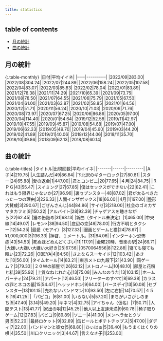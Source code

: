```yaml
---
title: statistics
---
```


## table of contents

- [月の統計](#月の統計)
- [曲の統計](#曲の統計)

## 月の統計

{:.table-monthly}
|日付|平均イイネ|
|----|----------|
|2022/09|283.00|
|2022/08|304.24|
|2022/07|244.89|
|2022/06|158.24|
|2022/05|107.58|
|2022/04|83.07|
|2022/03|85.83|
|2022/02|78.04|
|2022/01|83.89|
|2021/12|78.38|
|2021/11|74.29|
|2021/10|65.39|
|2021/09|73.75|
|2021/08|78.50|
|2021/07|64.55|
|2021/06|75.79|
|2021/05|67.50|
|2021/04|61.00|
|2021/03|63.87|
|2021/02|58.85|
|2021/01|64.56|
|2020/12|51.71|
|2020/11|56.24|
|2020/10|71.03|
|2020/09|71.76|
|2020/08|73.97|
|2020/07|67.25|
|2020/06|86.86|
|2020/05|97.00|
|2020/04|114.40|
|2020/01|54.64|
|2019/12|52.58|
|2019/11|42.97|
|2019/10|47.55|
|2019/09|45.87|
|2019/08|54.68|
|2019/07|47.00|
|2019/06|62.33|
|2019/05|49.70|
|2019/04|45.60|
|2019/03|44.20|
|2019/02|41.89|
|2019/01|40.06|
|2018/12|44.06|
|2018/11|35.70|
|2018/10|39.86|
|2018/09|62.13|
|2018/08|60.14|


## 曲の統計

{:.table-titles}
|タイトル|出現回数|平均イイネ|
|-------|------|---------|
|A子|4|219.75|
|人生詰んだ|49|86.84|
|下北沢のギターロック|27|80.81|
|スター|24|65.88|
|愛の返金|1|447.00|
|君とコンビニ|20|77.65|
|４月|24|84.75|
|ＲＰＧ|43|55.47|
|スイミング|27|67.85|
|僕はセックスができない|22|82.41|
|これはもう限界じゃないか|27|96.96|
|裏セブンスター|48|87.02|
|君が太るべきたった一つの理由|3|226.33|
|人間インザボックス|18|66.00|
|4月|1|197.00|
|整形大賛成|3|290.67|
|ごぜんさんじ|44|84.86|
|サイゼ|3|218.00|
|社会のゴミカザマタカフミ|9|150.22|
|アルバイト|28|92.39|
|チャゲアスを聴きながら|22|62.45|
|猫の缶詰め|31|68.13|
|新曲（タイトル未決定）|1|465.00|
|中央線|14|49.07|
|レモン×|38|94.50|
|底辺の恋|46|78.00|
|行方不明とタクシー|12|54.25|
|最愛（モアイ）|3|127.33|
|漫画とゲームと猫|24|78.67|
|¥1,000,000|3|136.33|
|拝啓、１メートル。|31|84.06|
|インターホン恐怖症|43|54.53|
|死ぬほどめんどくさい|11|117.91|
|金曜20時、音楽の駅|24|66.71|
|大嫌い大嫌い大嫌い大好き|25|67.56|
|0570064556|8|122.88|
|寝ても寝ても眠い|23|72.26|
|OBEYA|4|84.50|
|さよならスーサイド|12|103.42|
|あきた|10|56.00|
|タイムセール|14|83.21|
|東京メトロ九段下|21|43.90|
|罰ゲーム？|3|79.33|
|２０Ｗの部屋で|26|62.12|
|メトロノーム|10|48.10|
|部屋と花粉と私|39|55.92|
|上質なねじれた心|13|75.08|
|みんなのうた|13|103.15|
|ホームパーティ|24|79.21|
|アパート|12|46.50|
|フリーターのすべて|8|69.38|
|カラスの罪とネコの墓|15|54.47|
|ヘッッドホン|9|64.00|
|バースデイ|13|50.08|
|セブンスター|13|101.15|
|売れないバンドマン|10|93.50|
|左に右折|14|70.57|
|４５６|16|41.25|
|「パピコ」|6|81.00|
|いらない|5|57.20|
|まちがいさがしのまち|5|47.40|
|3.14|5|49.20|
|キネマ|4|32.75|
|アイちゃん（仮名）|7|50.71|
|人間テスト|13|41.77|
|家出の唄|12|45.25|
|他人以上友達未満|9|60.78|
|椅子取りゲーム|12|27.83|
|パピコ|9|89.89|
|ソニー|4|41.00|
|メンヘラ女とクソ男|5|52.20|
|最終ロケット|9|32.89|
|缶ビールとポテトチップス|5|47.00|
|ダディ|7|22.00|
|バンドマンと彼女|5|68.80|
|ひぃはぁ|5|36.40|
|もうまくはくりの唄|4|35.50|
|川口クリニック|3|44.67|
|言えなき子|1|253.00|

<script src="https://cdnjs.cloudflare.com/ajax/libs/jquery/3.6.1/jquery.min.js" integrity="sha512-aVKKRRi/Q/YV+4mjoKBsE4x3H+BkegoM/em46NNlCqNTmUYADjBbeNefNxYV7giUp0VxICtqdrbqU7iVaeZNXA==" crossorigin="anonymous" referrerpolicy="no-referrer"></script>
<script src="https://cdnjs.cloudflare.com/ajax/libs/jquery.tablesorter/2.31.3/js/jquery.tablesorter.min.js" integrity="sha512-qzgd5cYSZcosqpzpn7zF2ZId8f/8CHmFKZ8j7mU4OUXTNRd5g+ZHBPsgKEwoqxCtdQvExE5LprwwPAgoicguNg==" crossorigin="anonymous" referrerpolicy="no-referrer"></script>
<link rel="stylesheet" href="https://cdnjs.cloudflare.com/ajax/libs/jquery.tablesorter/2.31.3/css/theme.default.min.css" integrity="sha512-wghhOJkjQX0Lh3NSWvNKeZ0ZpNn+SPVXX1Qyc9OCaogADktxrBiBdKGDoqVUOyhStvMBmJQ8ZdMHiR3wuEq8+w==" crossorigin="anonymous" referrerpolicy="no-referrer" />
<script>
$(function() {
    $(".table-titles").tablesorter();
});
</script>
